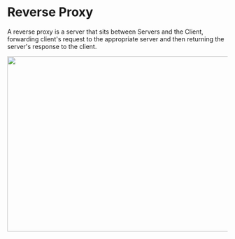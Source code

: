 # Reverse Proxy

A reverse proxy is a server that sits between Servers and the Client, forwarding client's request to the appropriate server and then returning the server's response to the client.

<img src="https://github.com/user-attachments/assets/f84295cf-574b-436f-91d0-5213f15723b2" width="600" height="400">

